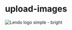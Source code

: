 # upload-images

![Lendo logo simple - bright](https://github.com/upmedia/upload-images/assets/1089314/9cc39141-ebdd-4048-b066-ac7e64dec52a)
